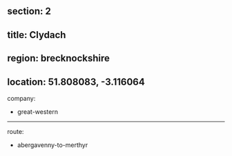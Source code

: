 section: 2
----
title: Clydach
----
region: brecknockshire
----
location: 51.808083, -3.116064
----
company:
- great-western
----
route:
- abergavenny-to-merthyr
